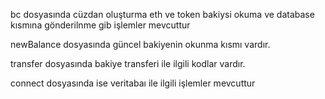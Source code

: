bc dosyasında cüzdan oluşturma eth ve token bakiysi okuma ve database kısmına gönderilnme gib işlemler mevcuttur

newBalance dosyasında güncel bakiyenin okunma kısmı vardır.

transfer dosyasında bakiye transferi ile ilgili kodlar vardır.

connect dosyasında ise veritabaı ile ilgili işlemler mevcuttur
